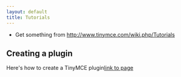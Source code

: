 ```yaml
---
layout: default
title: Tutorials
---
```


* Get something from http://www.tinymce.com/wiki.php/Tutorials

## Creating a plugin
Here's how to create a TinyMCE plugin[link to page](#)